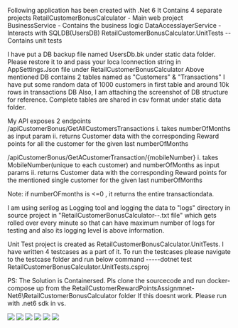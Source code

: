 Following application has been created with .Net 6
It Contains 4 separate projects 
		RetailCustomerBonusCalculator - Main web project
		BusinessService - Contains the business logic
		DataAccesslayerService -  Interacts with SQLDB(UsersDB)
		RetailCustomerBonusCalculator.UnitTests  -- Contains unit tests

I have put  a DB backup file named UsersDb.bk under static data folder. Please restore it to and pass your loca lconnection string in AppSettings.Json file under RetailCustomerBonusCalculator 
Above mentioned DB contains 2 tables named as "Customers" & "Transactions"
I have put some random data of 1000 customers in first table and around 10k rows in transactions DB
Also, I am attaching the screenshot of DB structure for reference. Complete tables are shared in csv format under static data folder.
  

My API exposes 2 endpoints 
/apiCustomerBonus/GetAllCustomersTransactions
i.	takes numberOfMonths as input param 
ii.	returns Customer data with the corresponding Reward points for all the customer for the given last numberOfMonths

/apiCustomerBonus/GetACustomerTransaction/{mobileNumber}
i.	takes MobileNumber(unique to each customer) and numberOfMonths as input params
ii.	returns Customer data with the corresponding Reward points for the mentioned single customer for the given last numberOfMonths

Note: if numberOFmonths is <=0 , it returns the entire transactiondata.

I am using serilog as Logging tool and logging the data to "logs" directory in source project in "RetailCustomerBonusCalculator--.txt file" 
which gets rolled over every minute so that can have maximum number of logs for testing and also its logging level is above information.


Unit Test project is created as RetailCustomerBonusCalculator.UnitTests. I have written 4 testcases as a part of it.
To run the testcases please navigate to the testcase folder and run below command
-----dotnet test RetailCustomerBonusCalculator.UnitTests.csproj


PS: The Solution is Containersed. Pls clone the sourcecode and run docker-compose up from the RetailCustomerRewardPointsAssignmnet-Net6\RetailCustomerBonusCalculator folder
If this doesnt work. Please run with .net6 sdk in vs.

![]("images/AllCustomers-1month.png")
![]("images/AllCustomers-3months.png")
![]("images/singlecutomer-1month.png")
![]("images/singlecutomer-3months.png")
![]("images/customers-db-data.png")
![]("images/transactions-db-data.png")